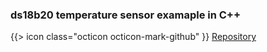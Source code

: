 ### ds18b20 temperature sensor examaple in C++

{{> icon class="octicon octicon-mark-github" }}
[Repository](https://github.com/josephroberts/resin-temperature-dashboard)